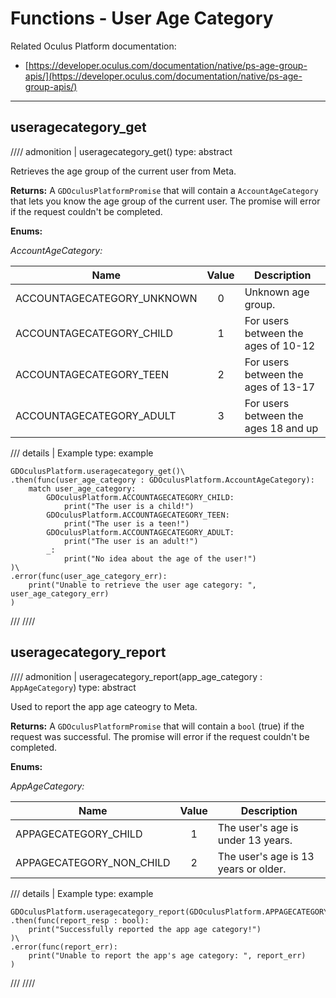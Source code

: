 # Functions - User Age Category
Related Oculus Platform documentation:

- [https://developer.oculus.com/documentation/native/ps-age-group-apis/](https://developer.oculus.com/documentation/native/ps-age-group-apis/)

------

## useragecategory_get
//// admonition | useragecategory_get()
    type: abstract

Retrieves the age group of the current user from Meta.

**Returns:** A `GDOculusPlatformPromise` that will contain a `AccountAgeCategory` that lets you know the age group of the current user. The promise will error if the request couldn't be completed.

**Enums:**

*AccountAgeCategory:*

| Name                       |  Value  | Description                          |
|----------------------------|:-------:|--------------------------------------|
| ACCOUNTAGECATEGORY_UNKNOWN |    0    | Unknown age group.                   |
| ACCOUNTAGECATEGORY_CHILD   |    1    | For users between the ages of 10-12  |
| ACCOUNTAGECATEGORY_TEEN    |    2    | For users between the ages of 13-17  |
| ACCOUNTAGECATEGORY_ADULT   |    3    | For users between the ages 18 and up |

/// details | Example
    type: example
``` gdscript linenums="1"
GDOculusPlatform.useragecategory_get()\
.then(func(user_age_category : GDOculusPlatform.AccountAgeCategory):
    match user_age_category:
        GDOculusPlatform.ACCOUNTAGECATEGORY_CHILD:
            print("The user is a child!")
        GDOculusPlatform.ACCOUNTAGECATEGORY_TEEN:
            print("The user is a teen!")
        GDOculusPlatform.ACCOUNTAGECATEGORY_ADULT:
            print("The user is an adult!")
        _:
            print("No idea about the age of the user!")
)\
.error(func(user_age_category_err):
    print("Unable to retrieve the user age category: ", user_age_category_err)
)
```
///
////

## useragecategory_report
//// admonition | useragecategory_report(app_age_category : `AppAgeCategory`)
    type: abstract

Used to report the app age cateogry to Meta.

**Returns:** A `GDOculusPlatformPromise` that will contain a `bool` (true) if the request was successful. The promise will error if the request couldn't be completed.

**Enums:**

*AppAgeCategory:*

| Name                     |  Value  | Description                          |
|--------------------------|:-------:|--------------------------------------|
| APPAGECATEGORY_CHILD     |    1    | The user's age is under 13 years.    |
| APPAGECATEGORY_NON_CHILD |    2    | The user's age is 13 years or older. |

/// details | Example
    type: example
``` gdscript linenums="1"
GDOculusPlatform.useragecategory_report(GDOculusPlatform.APPAGECATEGORY_NON_CHILD)\
.then(func(report_resp : bool):
    print("Successfully reported the app age category!")
)\
.error(func(report_err):
    print("Unable to report the app's age category: ", report_err)
)
```
///
////